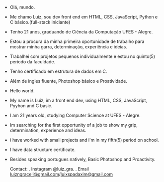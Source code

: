 - Olá, mundo.
- Me chamo Luiz, sou dev front end em HTML, CSS, JavaScript, Python e C básico.(full-stack iniciante)
- Tenho 21 anos, graduando de Ciência da Computação UFES - Alegre.
- Estou a procura da minha primeira oportunidade de trabalho para mostrar minha garra, determinação, experiência e ideias.
- Trabalhei com projetos pequenos individualmente e estou no quinto(5) periodo da faculdade.
- Tenho certificado em estrutura de dados em C.
- Além de ingles fluente, Photoshop básico e Proatividade.


- Hello world.
- My name is Luiz, im a front end dev, using HTML, CSS, JavaScript, Pyyhon and C basic.
- I am 21 years old, studying Computer Science at UFES - Alegre.
- Im searching for the first opportunity of a job to show my grip, determination, experience and ideas.
- i have worked with small projects and i'm in my fifth(5) period on school.
- I have data structure certificate.
- Besides speaking portugues natively, Basic Photoshop and Proactivity.




  Contact:
  . Instagram @luiz_gra.
  . Email luizngraceli@gmail.com/luixspadaxim@gmail.com
